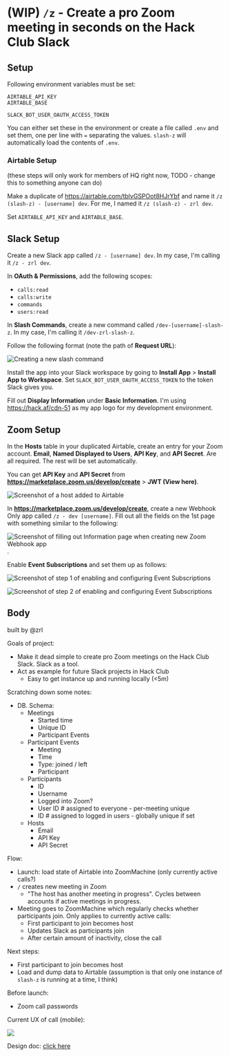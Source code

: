# (WIP) `/z` - Create a pro Zoom meeting in seconds on the Hack Club Slack

## Setup

Following environment variables must be set:

```
AIRTABLE_API_KEY
AIRTABLE_BASE

SLACK_BOT_USER_OAUTH_ACCESS_TOKEN
```

You can either set these in the environment or create a file called `.env` and set them, one per line with `=` separating the values. `slash-z` will automatically load the contents of `.env`.

### Airtable Setup

(these steps will only work for members of HQ right now, TODO - change this to something anyone can do)

Make a duplicate of https://airtable.com/tblvGSPOot8HJrYbf and name it `/z (slash-z) - [username] dev`. For me, I named it `/z (slash-z) - zrl dev`.

Set `AIRTABLE_API_KEY` and `AIRTABLE_BASE`.

## Slack Setup

Create a new Slack app called `/z - [username] dev`. In my case, I'm calling it `/z - zrl dev`.

In **OAuth & Permissions**, add the following scopes:

- `calls:read`
- `calls:write`
- `commands`
- `users:read`

In **Slash Commands**, create a new command called `/dev-[username]-slash-z`. In my case, I'm calling it `/dev-zrl-slash-z`.

Follow the following format (note the path of **Request URL**):

![Creating a new slash command](https://hack.af/cdn-46)

Install the app into your Slack workspace by going to **Install App** > **Install App to Workspace**. Set `SLACK_BOT_USER_OAUTH_ACCESS_TOKEN` to the token Slack gives you.

Fill out **Display Information** under **Basic Information**. I'm using https://hack.af/cdn-51 as my app logo for my development environment.

## Zoom Setup

In the **Hosts** table in your duplicated Airtable, create an entry for your Zoom account. **Email**, **Named Displayed to Users**, **API Key**, and **API Secret**. Are all required. The rest will be set automatically.

You can get **API Key** and **API Secret** from **https://marketplace.zoom.us/develop/create** > **JWT (View here)**.

![Screenshot of a host added to Airtable](https://hack.af/cdn-47)

In **https://marketplace.zoom.us/develop/create**, create a new Webhook Only app called `/z - dev [username]`. Fill out all the fields on the 1st page with something similar to the following:

![Screenshot of filling out Information page when creating new Zoom Webhook app](https://hack.af/cdn-48).

Enable **Event Subscriptions** and set them up as follows:

![Screenshot of step 1 of enabling and configuring Event Subscriptions](https://hack.af/cdn-49)

![Screenshot of step 2 of enabling and configuring Event Subscriptions](https://hack.af/cdn-50)

## Body

built by @zrl

Goals of project:

- Make it dead simple to create pro Zoom meetings on the Hack Club Slack. Slack as a tool.
- Act as example for future Slack projects in Hack Club
  - Easy to get instance up and running locally (<5m)

Scratching down some notes:

- DB. Schema:
  - Meetings
    - Started time
    - Unique ID
    - Participant Events
  - Participant Events
    - Meeting
    - Time
    - Type: joined / left
    - Participant
  - Participants
    - ID
    - Username
    - Logged into Zoom?
    - User ID # assigned to everyone - per-meeting unique
    - ID # assigned to logged in users - globally unique if set
  - Hosts
    - Email
    - API Key
    - API Secret

Flow:

- Launch: load state of Airtable into ZoomMachine (only currently active calls?)
- `/` creates new meeting in Zoom
  - "The host has another meeting in progress". Cycles between accounts if active meetings in progress.
- Meeting goes to ZoomMachine which regularly checks whether participants join. Only applies to currently active calls:
  - First participant to join becomes host
  - Updates Slack as participants join
  - After certain amount of inactivity, close the call

Next steps:

- First participant to join becomes host
- Load and dump data to Airtable (assumption is that only one instance of `slash-z` is running at a time, I think)

Before launch:

- Zoom call passwords

Current UX of call (mobile):

![](https://hack.af/cdn-40)

Design doc: [click here](https://hack.af/cdn-41)
